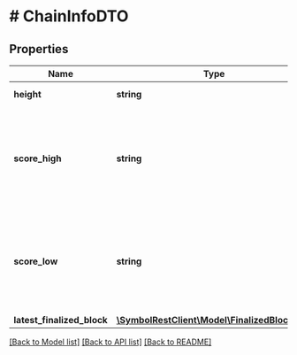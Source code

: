 # # ChainInfoDTO

## Properties

Name | Type | Description | Notes
------------ | ------------- | ------------- | -------------
**height** | **string** | Height of the blockchain. |
**score_high** | **string** | Score of the blockchain. During synchronization, nodes try to get the blockchain with highest score in the network. |
**score_low** | **string** | Score of the blockchain. During synchronization, nodes try to get the blockchain with highest score in the network. |
**latest_finalized_block** | [**\SymbolRestClient\Model\FinalizedBlockDTO**](FinalizedBlockDTO.md) |  |

[[Back to Model list]](../../README.md#models) [[Back to API list]](../../README.md#endpoints) [[Back to README]](../../README.md)
